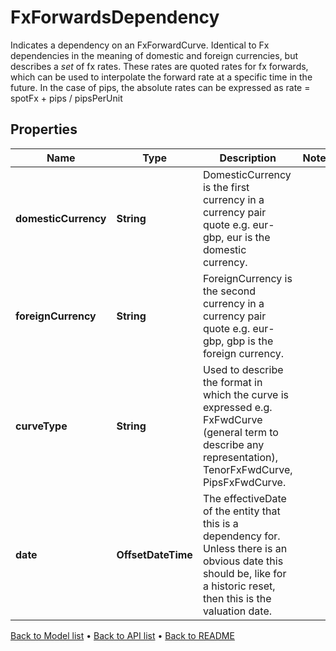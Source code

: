 

# FxForwardsDependency

Indicates a dependency on an FxForwardCurve.  Identical to Fx dependencies in the meaning of domestic and foreign currencies, but describes a *set* of fx rates.  These rates are quoted rates for fx forwards, which can be used to interpolate the forward rate at a specific time in the future.  In the case of pips, the absolute rates can be expressed as rate = spotFx + pips / pipsPerUnit

## Properties

| Name | Type | Description | Notes |
|------------ | ------------- | ------------- | -------------|
|**domesticCurrency** | **String** | DomesticCurrency is the first currency in a currency pair quote e.g. eur-gbp, eur is the domestic currency. |  |
|**foreignCurrency** | **String** | ForeignCurrency is the second currency in a currency pair quote e.g. eur-gbp, gbp is the foreign currency. |  |
|**curveType** | **String** | Used to describe the format in which the curve is expressed  e.g. FxFwdCurve (general term to describe any representation), TenorFxFwdCurve, PipsFxFwdCurve. |  |
|**date** | **OffsetDateTime** | The effectiveDate of the entity that this is a dependency for.  Unless there is an obvious date this should be, like for a historic reset, then this is the valuation date. |  |



[Back to Model list](../README.md#documentation-for-models) &#8226; [Back to API list](../README.md#documentation-for-api-endpoints) &#8226; [Back to README](../README.md)


